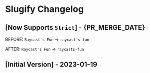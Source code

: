 # Slugify Changelog

## [Now Supports `Strict`] - {PR_MERGE_DATE}

BEFORE: `Raycast's Fun` -> `raycast's-fun`

AFTER: `Raycast's Fun` -> `raycasts-fun`

## [Initial Version] - 2023-01-19
